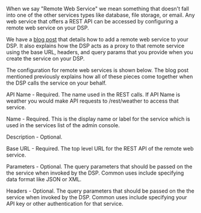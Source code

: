 When we say "Remote Web Service" we mean something that doesn't fall into one of the other services types like database, file storage, or email. Any web service that offers a REST API can be accessed by configuring a remote web service on your DSP.

We have a [blog post](http://blog.dreamfactory.com/blog/bid/326051/Adding-a-Remote-Web-Service-to-Your-DSP) that details how to add a remote web service to your DSP. It also explains how the DSP acts as a proxy to that remote service using the base URL, headers, and query params that you provide when you create the service on your DSP.

The configuration for remote web services is shown below.  The blog post mentioned previously explains how all of these pieces come together when the DSP calls the service on your behalf.

API Name - Required. The name used in the REST calls. If API Name is weather you would make API requests to  /rest/weather to access that service.

Name - Required. This is the display name or label for the service which is used in the services list of the admin console.

Description - Optional.

Base URL - Required. The top level URL for the REST API of the remote web service.

Parameters - Optional. The query parameters that should be passed on the the service when invoked by the DSP. Common uses include specifying data format like JSON or XML.

Headers - Optional. The query parameters that should be passed on the the service when invoked by the DSP. Common uses include specifying your API key or other authentication for that service.